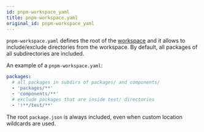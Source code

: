 ```yaml
---
id: pnpm-workspace_yaml
title: pnpm-workspace.yaml
original_id: pnpm-workspace_yaml
---
```


`pnpm-workspace.yaml` defines the root of the [workspace](workspaces.md) and it allows to
include/exclude directories from the workspace. By default, all packages
of all subdirectories are included.

An example of a `pnpm-workspace.yaml`:

```yaml
packages:
  # all packages in subdirs of packages/ and components/
  - 'packages/**'
  - 'components/**'
  # exclude packages that are inside test/ directories
  - '!**/test/**'
```

The root `package.json` is always included, even when custom location wildcards are used.
